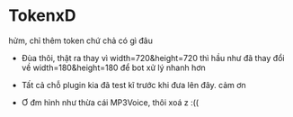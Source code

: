 # TokenxD
hửm, chỉ thêm token chứ chả có gì đâu

- Đùa thôi, thật ra thay vì width=720&height=720 thì hầu như đã thay đổi về width=180&height=180 để bot xử lý nhanh hơn
- Tất cả chỗ plugin kia đã test kĩ trước khi đưa lên đây. cảm ơn

- Ơ đm hình như thừa cái MP3Voice, thôi xoá z :((
